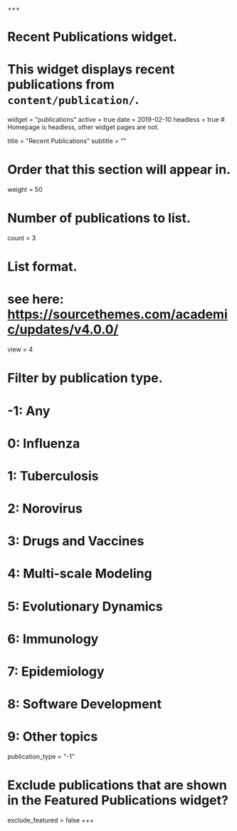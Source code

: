 +++
# Recent Publications widget.
# This widget displays recent publications from `content/publication/`.
widget = "publications"
active = true
date = 2019-02-10
headless = true  # Homepage is headless, other widget pages are not.

title = "Recent Publications"
subtitle = ""

# Order that this section will appear in.
weight = 50

# Number of publications to list.
count = 3

# List format.
# see here: https://sourcethemes.com/academic/updates/v4.0.0/
view = 4

# Filter by publication type.
# -1: Any
#  0: Influenza
#  1: Tuberculosis
#  2: Norovirus
#  3: Drugs and Vaccines
#  4: Multi-scale Modeling
#  5: Evolutionary Dynamics
#  6: Immunology
#  7: Epidemiology
#  8: Software Development
#  9: Other topics
publication_type = "-1"

# Exclude publications that are shown in the Featured Publications widget?
exclude_featured = false
+++

